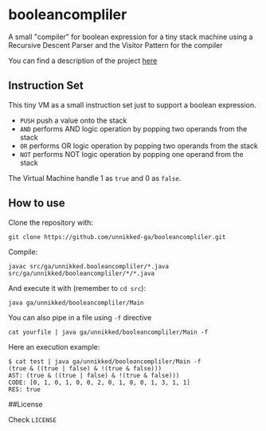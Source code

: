 # booleancompliler
A small "compiler" for boolean expression for a tiny stack machine using a Recursive Descent Parser and the Visitor Pattern for the compiler

You can find a description of the project [here](https://unnikked.ga/how-to-compile-a-boolean-expression)

## Instruction Set

This tiny VM as a small instruction set just to support a boolean expression. 

- `PUSH` push a value onto the stack
- `AND` performs AND logic operation by popping two operands from the stack
- `OR` performs OR logic operation by popping two operands from the stack
- `NOT` performs NOT logic operation by popping one operand from the stack

The Virtual Machine handle 1 as `true` and 0 as `false`.  

## How to use

Clone the repository with: 

```
git clone https://github.com/unnikked-ga/booleancompliler.git
```

Compile:

```
javac src/ga/unnikked.booleancompliler/*.java src/ga/unnikked/booleancompliler/*/*.java
```

And execute it with (remember to `cd src`): 

```
java ga/unnikked/booleancompliler/Main
```

You can also pipe in a file using `-f` directive

```
cat yourfile | java ga/unnikked/booleancompliler/Main -f
```

Here an execution example:

```
$ cat test | java ga/unnikked/booleancompliler/Main -f
(true & ((true | false) & !(true & false)))
AST: (true & ((true | false) & !(true & false)))
CODE: [0, 1, 0, 1, 0, 0, 2, 0, 1, 0, 0, 1, 3, 1, 1]
RES: true
```

##License

Check `LICENSE`